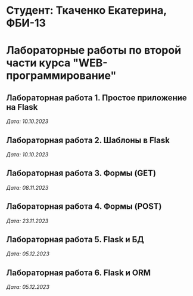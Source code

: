 # Студент: Ткаченко Екатерина,  ФБИ-13


# Лабораторные работы по второй части курса "WEB-программирование"


## Лабораторная работа 1. Простое приложение на Flask


*Дата: 10.10.2023*

## Лабораторная работа 2. Шаблоны в Flask


*Дата: 10.10.2023*

## Лабораторная работа 3. Формы (GET)


*Дата: 08.11.2023*

## Лабораторная работа 4. Формы (POST)


*Дата: 23.11.2023*

## Лабораторная работа 5. Flask и БД


*Дата: 05.12.2023*

## Лабораторная работа 6. Flask и ORM


*Дата: 05.12.2023*